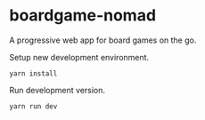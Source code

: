 # boardgame-nomad
A progressive web app for board games on the go.

Setup new development environment.

    yarn install

Run development version.

    yarn run dev
